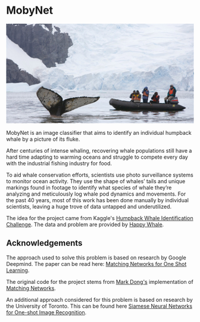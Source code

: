 # MobyNet

[![Humpback Whale Identification Challenge](./misc/header.png)](https://www.kaggle.com/c/whale-categorization-playground)

MobyNet is an image classifier that aims to identify an individual humpback whale by a picture of its fluke.

After centuries of intense whaling, recovering whale populations still have a hard time adapting to warming oceans and struggle to compete every day with the industrial fishing industry for food.

To aid whale conservation efforts, scientists use photo surveillance systems to monitor ocean activity. They use the shape of whales’ tails and unique markings found in footage to identify what species of whale they’re analyzing and meticulously log whale pod dynamics and movements. For the past 40 years, most of this work has been done manually by individual scientists, leaving a huge trove of data untapped and underutilized.

The idea for the project came from Kaggle's [Humpback Whale Identification Challenge](https://www.kaggle.com/c/whale-categorization-playground). The data and problem are provided by [Happy Whale](https://happywhale.com/).

## Acknowledgements

The approach used to solve this problem is based on research by Google Deepmind. The paper can be read here: [Matching Networks for One Shot Learning](https://arxiv.org/pdf/1606.04080.pdf).

The original code for the project stems from [Mark Dong's](https://github.com/markdtw) implementation of [Matching Networks](https://github.com/markdtw/matching-networks).

An additional approach considered for this problem is based on research by the University of Toronto. This can be found here [Siamese Neural Networks for One-shot Image Recognition](https://www.cs.cmu.edu/~rsalakhu/papers/oneshot1.pdf).
